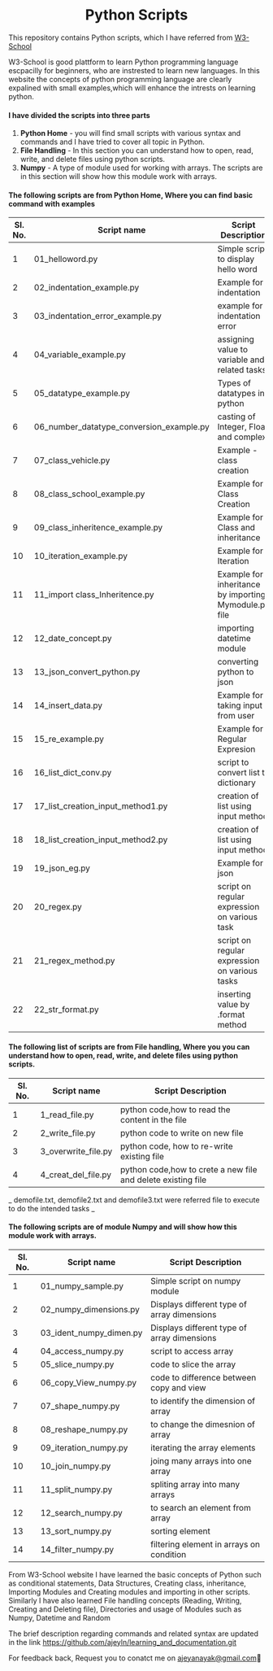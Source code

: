 <h1 align="center">Python Scripts</h1>

This repository contains Python scripts, which I have referred from [W3-School](https://www.w3schools.com/python/python_intro.asp)

W3-School is good plattform to learn Python programming language escpacilly for beginners, who are instrested to learn new languages.
In this website the concepts of python programming language are clearly expalined with small examples,which will enhance the intrests on learning python.

#### I have divided the scripts into three parts 
 
 1. **Python Home** - you will find small scripts with various syntax and commands and I have tried to cover all topic in Python.
 2. **File Handling** - In this section you can understand how to open, read, write, and delete files using python scripts.
 3. **Numpy** - A type of module used for working with arrays. The scripts are in this section will show how this module work with arrays.

#### The following scripts are from Python Home, Where you can find basic command with examples

| **Sl. No.** | **Script name** | **Script Description** |
----------|--------------|--------------
1| 01_helloword.py| Simple script to display hello word
2| 02_indentation_example.py| Example for indentation
3| 03_indentation_error_example.py | example for indentation error
4| 04_variable_example.py| assigning value to variable and related tasks
5| 05_datatype_example.py| Types of datatypes in python
6| 06_number_datatype_conversion_example.py| casting of Integer, Float and complex
7| 07_class_vehicle.py | Example - class creation
8| 08_class_school_example.py| Example for Class Creation
9| 09_class_inheritence_example.py | Example for Class and inheritance
10| 10_iteration_example.py| Example for Iteration
11| 11_import class_Inheritence.py| Example for inheritance by importing Mymodule.py file
12| 12_date_concept.py | importing datetime module
13| 13_json_convert_python.py| converting python to json  
14| 14_insert_data.py| Example for taking input from user
15| 15_re_example.py| Example for Regular Expresion
16| 16_list_dict_conv.py | script to convert list to dictionary
17| 17_list_creation_input_method1.py | creation of list using input method
18| 18_list_creation_input_method2.py| creation of list using input method
19| 19_json_eg.py  | Example  for json
20| 20_regex.py| script on regular expression on various task
21| 21_regex_method.py |script on regular expression on various tasks
22| 22_str_format.py| inserting value by .format method 

#### The following list of scripts are from File handling, Where you you can understand how to open, read, write, and delete files using python scripts.

| **Sl. No.** | **Script name** | **Script Description** |
----------|--------------|--------------
1| 1_read_file.py| python code,how to read the content in the file
2| 2_write_file.py| python code to write on new file
3| 3_overwrite_file.py | python code, how to re-write existing file
4| 4_creat_del_file.py| python code,how to crete a new file and delete existing file

_ demofile.txt, demofile2.txt and demofile3.txt were referred file to execute to do the intended tasks _

#### The following scripts are of module Numpy and will show how this module work with arrays.

| **Sl. No.** | **Script name** | **Script Description** |
----------|--------------|--------------
1| 01_numpy_sample.py| Simple script on numpy module
2| 02_numpy_dimensions.py| Displays different type of array dimensions
3| 03_ident_numpy_dimen.py | Displays different type of array dimensions
4| 04_access_numpy.py| script to access array
5| 05_slice_numpy.py| code to slice the array
6| 06_copy_View_numpy.py|  code to difference between copy and view
7| 07_shape_numpy.py | to identify the dimension of array
8| 08_reshape_numpy.py| to change the dimesnion of array
9| 09_iteration_numpy.py | iterating the array elements
10| 10_join_numpy.py| joing many arrays into one array
11| 11_split_numpy.py| spliting array into many arrays
12| 12_search_numpy.py | to search an element from array
13| 13_sort_numpy.py| sorting element
14| 14_filter_numpy.py| filtering element in arrays on condition

From W3-School website I have learned the basic concepts of Python such as conditional statements, Data Structures, Creating class, inheritance, Importing Modules and Creating modules and importing in other scripts.
Similarly I have also learned File handling concepts (Reading, Writing, Creating and Deleting file), Directories and usage of Modules such as Numpy, Datetime and Random

The brief description regarding commands and related syntax are updated in the link https://github.com/ajeyln/learning_and_documentation.git

For feedback back, Request you to conatct me on ajeyanayak@gmail.com:star2:


